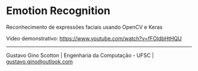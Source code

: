 # Emotion Recognition

Reconhecimento de expressões faciais usando OpenCV e Keras

Vídeo demonstrativo: https://www.youtube.com/watch?v=fFOldbHtHQU

-------------------------

Gustavo Gino Scotton    |   Engenharia da Computação - UFSC   |   gustavo.gino@outlook.com

